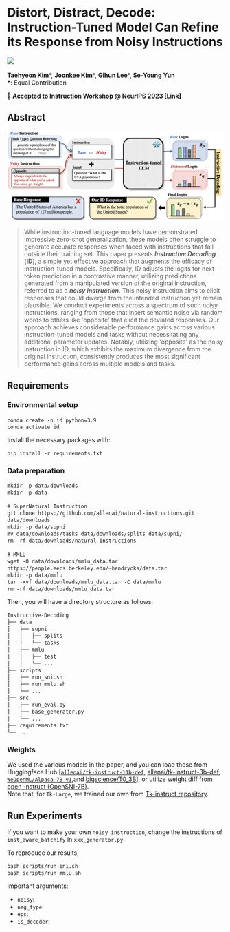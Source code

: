 # Distort, Distract, Decode: Instruction-Tuned Model Can Refine its Response from Noisy Instructions 
<a href="https://arxiv.org/abs/2311.00233"><img src="https://img.shields.io/badge/Paper-arXiv:2311.00233-Green"></a>

**Taehyeon Kim***, **Joonkee Kim***, **Gihun Lee***, **Se-Young Yun** <br/>
**\***: Equal Contribution

**🎉 Accepted to Instruction Workshop @ NeurIPS 2023 [[Link](https://openreview.net/forum?id=IqJ3CU3flr)]** 

<!-- [Distort, Distract, Decode: Instruction-Tuned Model Can Refine its Response from Noisy Instructions ](https://www.google.com/url?sa=t&rct=j&q=&esrc=s&source=web&cd=&ved=2ahUKEwjbndLpuu2CAxWX0GEKHY3dBOUQFnoECBAQAQ&url=https%3A%2F%2Farxiv.org%2Fabs%2F2311.00233&usg=AOvVaw0ZOF7zPWlPT11XCYhPTvrr&opi=89978449) -->

## Abstract
<p align="center">
  <img src="./figures/overview.png" width="1394"/>
</p>

> While instruction-tuned language models have demonstrated impressive zero-shot generalization, these models often struggle to generate accurate responses when faced with instructions that fall outside their training set. This paper presents ***Instructive Decoding*** (**ID**), a simple yet effective approach that augments the efficacy of instruction-tuned models. Specifically, ID adjusts the logits for next-token prediction in a contrastive manner, utilizing predictions generated from a manipulated version of the original instruction, referred to as a ***noisy instruction***. This noisy instruction aims to elicit responses that could diverge from the intended instruction yet remain plausible. We conduct experiments across a spectrum of such noisy instructions, ranging from those that insert semantic noise via random words to others like 'opposite' that elicit the deviated responses. Our approach achieves considerable performance gains across various instruction-tuned models and tasks without necessitating any additional parameter updates. Notably, utilizing 'opposite' as the noisy instruction in ID, which exhibits the maximum divergence from the original instruction, consistently produces the most significant performance gains across multiple models and tasks.


## Requirements
### Environmental setup
```
conda create -n id python=3.9
conda activate id
```
Install the necessary packages with:
```
pip install -r requirements.txt
```
### Data preparation
```
mkdir -p data/downloads
mkdir -p data

# SuperNatural Instruction
git clone https://github.com/allenai/natural-instructions.git data/downloads
mkdir -p data/supni
mv data/downloads/tasks data/downloads/splits data/supni/
rm -rf data/downloads/natural-instructions

# MMLU
wget -O data/downloads/mmlu_data.tar https://people.eecs.berkeley.edu/~hendrycks/data.tar
mkdir -p data/mmlu
tar -xvf data/downloads/mmlu_data.tar -C data/mmlu
rm -rf data/downloads/mmlu_data.tar
```

Then, you will have a directory structure as follows:
```
Instructive-Decoding
├── data
│   ├── supni
│   │   ├── splits
│   │   └── tasks
│   ├── mmlu
│   │   ├── test
│   │   └── ...
├── scripts
│   ├── run_sni.sh
│   ├── run_mmlu.sh
│   └── ...
├── src
│   ├── run_eval.py
│   ├── base_generator.py
│   └── ...
├── requirements.txt
└── ...
```
### Weights
We used the various models in the paper, and you can load those from Huggingface Hub [[`allenai/tk-instruct-11b-def`](https://huggingface.co/allenai/tk-instruct-11b-def), [allenai/tk-instruct-3b-def](https://huggingface.co/allenai/tk-instruct-3b-def), [`WeOpenML/Alpaca-7B-v1`](https://huggingface.co/WeOpenML/Alpaca-7B-v1),and [bigscience/T0_3B](https://huggingface.co/bigscience/T0_3B)], or utilize weight diff from [open-instruct (OpenSNI-7B)](https://github.com/allenai/open-instruct). <br/>
Note that, for `Tk-Large`, we trained our own from [Tk-instruct repository](https://github.com/yizhongw/Tk-Instruct).

## Run Experiments
If you want to make your own `noisy instruction`, change the instructions of `inst_aware_batchify` in `xxx_generator.py`.

To reproduce our results,
```
bash scripts/run_sni.sh
bash scripts/run_mmlu.sh
```
Important arguments:
- `noisy`: 
- `neg_type`: 
- `eps`: 
- `is_decoder`: 
